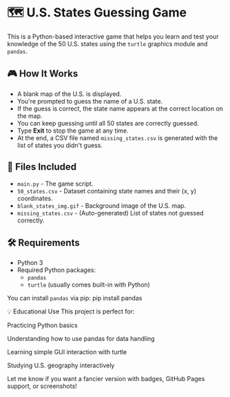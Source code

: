 # 🗺️ U.S. States Guessing Game

This is a Python-based interactive game that helps you learn and test your knowledge of the 50 U.S. states using the `turtle` graphics module and `pandas`.

## 🎮 How It Works

- A blank map of the U.S. is displayed.
- You're prompted to guess the name of a U.S. state.
- If the guess is correct, the state name appears at the correct location on the map.
- You can keep guessing until all 50 states are correctly guessed.
- Type **Exit** to stop the game at any time.
- At the end, a CSV file named `missing_states.csv` is generated with the list of states you didn't guess.

## 📁 Files Included

- `main.py` - The game script.
- `50_states.csv` - Dataset containing state names and their (x, y) coordinates.
- `blank_states_img.gif` - Background image of the U.S. map.
- `missing_states.csv` - (Auto-generated) List of states not guessed correctly.

## 🛠 Requirements

- Python 3
- Required Python packages:
  - `pandas`
  - `turtle` (usually comes built-in with Python)

You can install `pandas` via pip:
  pip install pandas

💡 Educational Use
This project is perfect for:

Practicing Python basics

Understanding how to use pandas for data handling

Learning simple GUI interaction with turtle

Studying U.S. geography interactively

Let me know if you want a fancier version with badges, GitHub Pages support, or screenshots!
